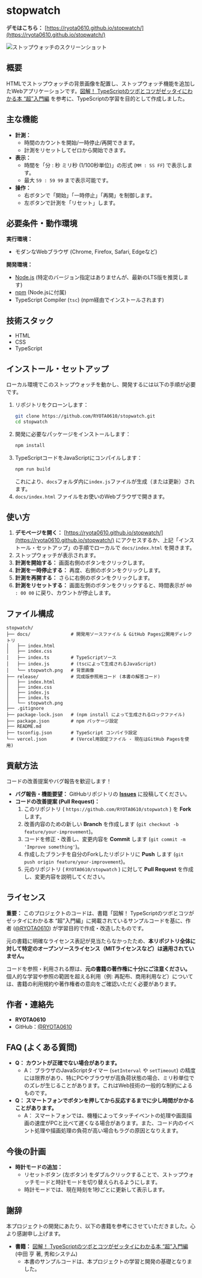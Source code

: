 # stopwatch

**デモはこちら：** [https://ryota0610.github.io/stopwatch/](https://ryota0610.github.io/stopwatch/)

![ストップウォッチのスクリーンショット](./docs/stopwatch.png)

## 概要

HTMLでストップウォッチの背景画像を配置し、ストップウォッチ機能を追加したWebアプリケーションです。[図解！ TypeScriptのツボとコツがゼッタイにわかる本 “超”入門編](https://www.shuwasystem.co.jp/book/9784798067797.html) を参考に、TypeScriptの学習を目的として作成しました。

## 主な機能

*   **計測：**
    *   時間のカウントを開始/一時停止/再開できます。
    *   計測をリセットしてゼロから開始できます。
*   **表示：**
    *   時間を「分 : 秒 ミリ秒 (1/100秒単位)」の形式 (`MM : SS FF`) で表示します。
    *   最大 `59 : 59 99` まで表示可能です。
*   **操作：**
    *   右ボタンで「開始」「一時停止」「再開」を制御します。
    *   左ボタンで計測を「リセット」します。

## 必要条件・動作環境

**実行環境：**

*   モダンなWebブラウザ (Chrome, Firefox, Safari, Edgeなど)

**開発環境：**

*   [Node.js](https://nodejs.org/) (特定のバージョン指定はありませんが、最新のLTS版を推奨します)
*   [npm](https://www.npmjs.com/) (Node.jsに付属)
*   TypeScript Compiler (`tsc`) (npm経由でインストールされます)

## 技術スタック

*   HTML
*   CSS
*   TypeScript

## インストール・セットアップ

ローカル環境でこのストップウォッチを動かし、開発するには以下の手順が必要です。

1.  リポジトリをクローンします：
    ```bash
    git clone https://github.com/RYOTA0610/stopwatch.git
    cd stopwatch
    ```
2.  開発に必要なパッケージをインストールします：
    ```bash
    npm install
    ```
3.  TypeScriptコードをJavaScriptにコンパイルします：
    ```bash
    npm run build
    ```
    これにより、`docs`フォルダ内に`index.js`ファイルが生成（または更新）されます。
4.  `docs/index.html` ファイルをお使いのWebブラウザで開きます。

## 使い方

1.  **デモページを開く：** [https://ryota0610.github.io/stopwatch/](https://ryota0610.github.io/stopwatch/) にアクセスするか、上記「インストール・セットアップ」の手順でローカルで `docs/index.html` を開きます。
2.  ストップウォッチが表示されます。
3.  **計測を開始する：** 画面右側のボタンをクリックします。
4.  **計測を一時停止する：** 再度、右側のボタンをクリックします。
5.  **計測を再開する：** さらに右側のボタンをクリックします。
6.  **計測をリセットする：** 画面左側のボタンをクリックすると、時間表示が `00 : 00 00` に戻り、カウントが停止します。

## ファイル構成

```text
stopwatch/
├── docs/               # 開発用ソースファイル & GitHub Pages公開用ディレクトリ
│   ├── index.html
│   ├── index.css
│   ├── index.ts        # TypeScriptソース
│   ├── index.js        # (tscによって生成されるJavaScript)
│   └── stopwatch.png   # 背景画像
├── release/            # 完成版参照用コード (本書の解答コード)
│   ├── index.html
│   ├── index.css
│   ├── index.js
│   ├── index.ts
│   └── stopwatch.png
├── .gitignore
├── package-lock.json   # (npm install によって生成されるロックファイル)
├── package.json        # npm パッケージ設定
├── README.md
├── tsconfig.json       # TypeScript コンパイラ設定
└── vercel.json         # (Vercel用設定ファイル - 現在はGitHub Pagesを使用)
```

## 貢献方法

コードの改善提案やバグ報告を歓迎します！

*   **バグ報告・機能要望：** GitHubリポジトリの **[Issues](https://github.com/RYOTA0610/stopwatch/issues)** に投稿してください。
*   **コードの改善提案 (Pull Request)：**
    1.  このリポジトリ ( `https://github.com/RYOTA0610/stopwatch` ) を **Fork** します。
    2.  改善内容のための新しい **Branch** を作成します (`git checkout -b feature/your-improvement`)。
    3.  コードを修正・改善し、変更内容を **Commit** します (`git commit -m 'Improve something'`)。
    4.  作成したブランチを自分のForkしたリポジトリに **Push** します (`git push origin feature/your-improvement`)。
    5.  元のリポジトリ ( `RYOTA0610/stopwatch` ) に対して **Pull Request** を作成し、変更内容を説明してください。

## ライセンス

**重要：** このプロジェクトのコードは、書籍「図解！ TypeScriptのツボとコツがゼッタイにわかる本 “超”入門編」に掲載されているサンプルコードを基に、作者 ([@RYOTA0610](https://github.com/RYOTA0610)) が学習目的で作成・改造したものです。

元の書籍に明確なライセンス表記が見当たらなかったため、**本リポジトリ全体に対して特定のオープンソースライセンス（MITライセンスなど）は適用されていません。**

コードを参照・利用される際は、**元の書籍の著作権に十分にご注意ください。** 個人的な学習や参照の範囲を超える利用（例: 再配布、商用利用など）については、書籍の利用規約や著作権者の意向をご確認いただく必要があります。

## 作者・連絡先

*   **RYOTA0610**
*   GitHub：[@RYOTA0610](https://github.com/RYOTA0610)

## FAQ (よくある質問)

*   **Q： カウントが正確でない場合があります。**
    *   A： ブラウザのJavaScriptタイマー (`setInterval` や `setTimeout`) の精度には限界があり、特にPCやブラウザが高負荷状態の場合、ミリ秒単位でのズレが生じることがあります。これはWeb技術の一般的な制約によるものです。
*   **Q： スマートフォンでボタンを押してから反応するまでに少し時間がかかることがあります。**
    *   A： スマートフォンでは、機種によってタッチイベントの処理や画面描画の速度がPCと比べて遅くなる場合があります。また、コード内のイベント処理や描画処理の負荷が高い場合もラグの原因となりえます。

## 今後の計画

*   **時計モードの追加：**
    *   リセットボタン (左ボタン) をダブルクリックすることで、ストップウォッチモードと時計モードを切り替えられるようにします。
    *   時計モードでは、現在時刻を1秒ごとに更新して表示します。

## 謝辞

本プロジェクトの開発にあたり、以下の書籍を参考にさせていただきました。心より感謝申し上げます。

*   **書籍：** [図解！ TypeScriptのツボとコツがゼッタイにわかる本 “超”入門編](https://www.shuwasystem.co.jp/book/9784798067797.html) (中田 亨 著, 秀和システム)
    *   本書のサンプルコードは、本プロジェクトの学習と開発の基礎となりました。